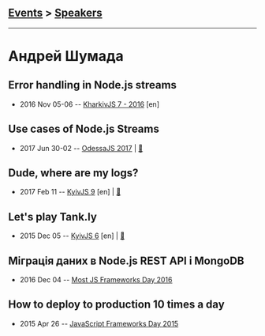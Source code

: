 ## [Events](../README.md) > [Speakers](../speakers.md)
---

# Андрей Шумада

## Error handling in Node.js streams
- 2016 Nov 05-06 -- [KharkivJS 7 - 2016](https://www.youtube.com/watch?v=FlyYgwqLzig) [en]   
## Use cases of Node.js Streams
- 2017 Jun 30-02 -- [OdessaJS 2017](https://www.youtube.com/watch?v=nHwNDmdasWw)  | [:notebook:](https://www.slideshare.net/OdessaJSConf/andrii-shumada-use-cases-of-nodejs-streams)  
## Dude, where are my logs?
- 2017 Feb 11 -- [KyivJS 9](https://www.youtube.com/watch?v=g14rXXDn8kk) [en] | [:notebook:](https://docs.google.com/presentation/d/1mxZUZZe2Yo5WHGKWGOsGXUsTkX4EAiTdW-4e0bvbt-s/edit)  
## Let&#39;s play Tank.ly
- 2015 Dec 05 -- [KyivJS 6](https://www.youtube.com/watch?v=y8EDS_EzAXk) [en] | [:notebook:](https://docs.google.com/presentation/d/1MGe9fHox6rVpXVl934cGtKb5eJeAayVvcWDuhdu-l50/edit)  
## Міграція даних в Node.js REST API і MongoDB
- 2016 Dec 04 -- [Most JS Frameworks Day 2016](https://frameworksdays.com/event/most-js-fwdays-2016/review/data-migration-in-nodejs)    
## How to deploy to production 10 times a day
- 2015 Apr 26 -- [JavaScript Frameworks Day 2015](http://frameworksdays.com/event/js-frameworks-day-2015/review/how-to-deploy-to-production-10-times-a-day)    
